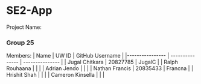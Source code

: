 # SE2-App

Project Name:

### Group 25

Members:
| Name | UW ID | GitHub Username |
|---------------- | --------------- | --------------- |
| Jugal Chitkara | 20827785 | JugalC |
| Ralph Rouhaana | | |
| Adrian Jendo | | |
| Nathan Francis | 20835433 | Francna |
| Hrishit Shah | | |
| Cameron Kinsella | | |
